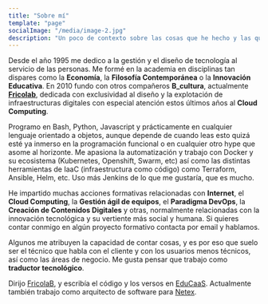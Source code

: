 ```yaml
---
title: "Sobre mí"
template: "page"
socialImage: "/media/image-2.jpg"
description: "Un poco de contexto sobre las cosas que he hecho y las que me gustaría hacer."
---
```


Desde el año 1995 me dedico a la gestión y el diseño de tecnología al servicio de las personas. Me formé en la academia en disciplinas tan dispares como la **Economía**, la **Filosofía Contemporánea** o la **Innovación Educativa**. En 2010 fundo con otros compañeros **B_cultura**, actualmente [**Fricolab**](https://fricolab.com), dedicada con exclusividad al diseño y la explotación de infraestructuras digitales con especial atención estos últimos años al **Cloud Computing**.

Programo en Bash, Python, Javascript y prácticamente en cualquier lenguaje orientado a objetos, aunque depende de cuando leas esto quizá esté ya inmerso en la programación funcional o en cualquier otro hype que asome al horizonte. Me apasiona la automatización y trabajo con Docker y su ecosistema (Kubernetes, Openshift, Swarm, etc) así como las distintas herramientas de IaaC (infraestructura como código) como Terraform, Ansible, Helm, etc. Uso más Jenkins de lo que me gustaría, que es mucho.

He impartido muchas acciones formativas relacionadas con **Internet**, el **Cloud Computing**, la **Gestión ágil de equipos**, el **Paradigma DevOps**, la **Creación de Contenidos Digitales** y otras, normalmente relacionadas con la innovación tecnológica y su vertiente más social y humana. Si quieres contar conmigo en algún proyecto formativo contacta por email y hablamos.

Algunos me atribuyen la capacidad de contar cosas, y es por eso que suelo ser el técnico que habla con el cliente y con los usuarios menos técnicos, así como las áreas de negocio. Me gusta pensar que trabajo como **traductor tecnológico**.

Dirijo [FricolaB](https://fricolab.com), y escribía el código y los versos en [EduCaaS](https://educaas.github.io). Actualmente también trabajo como arquitecto de software para [Netex](https://www.netexlearning.com).
